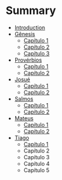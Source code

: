 # Summary

* [Introduction](README.md)
* [Gênesis](genesis/README.md)
   * [Capítulo 1](genesis/capitulo_1.md)
   * [Capítulo 2](genesis/capitulo_2.md)
   * [Capítulo 3](genesis/capitulo_3.md)
* [Provérbios](proverbios/README.md)
   * [Capítulo 1](proverbios/capitulo_1.md)
   * [Capítulo 2](proverbios/capitulo_2.md)
* [Josué](josue/README.md)
   * [Capítulo 1](josue/capitulo_1.md)
   * [Capítulo 2](josue/capitulo_2.md)
* [Salmos](salmos/README.md)
   * [Capítulo 1](salmos/capitulo_1.md)
   * [Capítulo 2](salmos/capitulo_2.md)
* [Mateus](mateus/README.md)
   * [Capítulo 1](mateus/capitulo_1.md)
   * [Capítulo 2](mateus/capitulo_2.md)
* [Tiago](tiago/README.md)
   * [Capítulo 1](tiago/capitulo_1.md)
   * Capítulo 2
   * Capítulo 3
   * Capítulo 4
   * Capítulo 5

